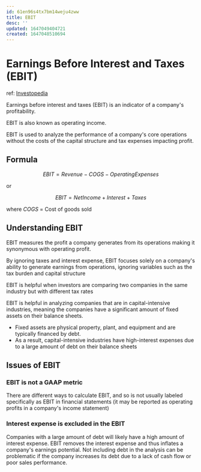 ```yaml
---
id: 61en96s4tx7bm14weju4zww
title: EBIT
desc: ''
updated: 1647049404721
created: 1647048510694
---
```

# Earnings Before Interest and Taxes (EBIT)
ref: [Investopedia](https://www.investopedia.com/terms/e/ebit.asp)

Earnings before interest and taxes (EBIT) is an indicator of a company's profitability.

EBIT is also known as operating income.

EBIT is used to analyze the performance of a company's core operations without the costs of the capital structure and tax expenses impacting profit.

## Formula

$$EBIT = Revenue − COGS − Operating Expenses$$

or

$$EBIT = Net Income + Interest + Taxes$$

where $COGS$ = Cost of goods sold

## Understanding EBIT

EBIT measures the profit a company generates from its operations making it synonymous with operating profit.

By ignoring taxes and interest expense, EBIT focuses solely on a company's ability to generate earnings from operations, ignoring variables such as the tax burden and capital structure

EBIT is helpful when investors are comparing two companies in the same industry but with different tax rates

EBIT is helpful in analyzing companies that are in capital-intensive industries, meaning the companies have a significant amount of fixed assets on their balance sheets.
- Fixed assets are physical property, plant, and equipment and are typically financed by debt.
- As a result, capital-intensive industries have high-interest expenses due to a large amount of debt on their balance sheets

## Issues of EBIT

### EBIT is not a GAAP​ metric

There are different ways to calculate EBIT, and so is not usually labeled specifically as EBIT in financial statements (it may be reported as operating profits in a company's income statement)

### Interest expense is excluded in the EBIT

Companies with a large amount of debt will likely have a high amount of interest expense. EBIT removes the interest expense and thus inflates a company's earnings potential. Not including debt in the analysis can be problematic if the company increases its debt due to a lack of cash flow or poor sales performance.
